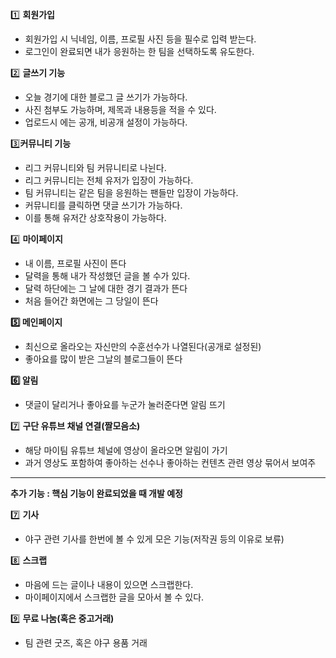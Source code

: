 
1️⃣ **회원가입**

- 회원가입 시 닉네임, 이름, 프로필 사진 등을 필수로 입력 받는다.
- 로그인이 완료되면 내가 응원하는 한 팀을 선택하도록 유도한다.

2️⃣ **글쓰기 기능**

- 오늘 경기에 대한 블로그 글 쓰기가 가능하다.
- 사진 첨부도 가능하며, 제목과 내용등을 적을 수 있다.
- 업로드시 에는 공개, 비공개 설정이 가능하다.

3️⃣**커뮤니티 기능**

- 리그 커뮤니티와 팀 커뮤니티로 나뉜다.
- 리그 커뮤니티는 전체 유저가 입장이 가능하다.
- 팀 커뮤니티는 같은 팀을 응원하는 팬들만 입장이 가능하다.
- 커뮤니티를 클릭하면 댓글 쓰기가 가능하다.
- 이를 통해 유저간 상호작용이 가능하다.

4️⃣ **마이페이지**

- 내 이름, 프로필 사진이 뜬다
- 달력을 통해 내가 작성했던 글을 볼 수가 있다.
- 달력 하단에는 그 날에 대한 경기 결과가 뜬다
- 처음 들어간 화면에는 그 당일이 뜬다

**5️⃣ 메인페이지**

- 최신으로 올라오는 자신만의 수훈선수가 나열된다(공개로 설정된)
- 좋아요를 많이 받은 그날의 블로그들이 뜬다

**6️⃣ 알림**

- 댓글이 달리거나 좋아요를 누군가 눌러준다면 알림 뜨기

7️⃣ **구단 유튜브 채널 연결(짤모음소)**

- 해당 마이팀 유튜브 체널에 영상이 올라오면 알림이 가기
- 과거 영상도 포함하여 좋아하는 선수나 좋아하는 컨텐츠 관련 영상 묶어서 보여주

---

**추가 기능 : 핵심 기능이 완료되었을 때 개발 예정**

7️⃣ **기사**

- 야구 관련 기사를 한번에 볼 수 있게 모은 기능(저작권 등의 이유로 보류)

8️⃣ **스크랩**

- 마음에 드는 글이나 내용이 있으면 스크랩한다.
- 마이페이지에서 스크랩한 글을 모아서 볼 수 있다.

9️⃣ **무료 나눔(혹은 중고거래)**

- 팀 관련 굿즈, 혹은 야구 용품 거래
